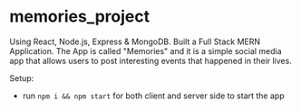 # memories_project

Using React, Node.js, Express & MongoDB. Built a Full Stack MERN Application. The App is called "Memories" and it is a simple social media app that allows users to post interesting events that happened in their lives.

Setup:
- run ```npm i && npm start``` for both client and server side to start the app
